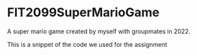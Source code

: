 # FIT2099SuperMarioGame
A super mario game created by myself with groupmates in 2022.

This is a snippet of the code we used for the assignment
